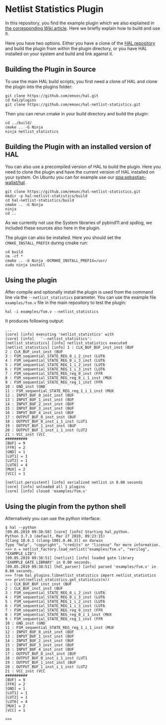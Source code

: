 # Netlist Statistics Plugin

In this repository, you find the example plugin which we also explained in [the corresponding Wiki article](https://github.com/emsec/hal/wiki/How-to-create-your-first-HAL-Cpp-plugin). Here we briefly explain how to build and use it.

Here you have two options. Either you have a clone of the [HAL repository](https://github.com/emsec/hal) and build the plugin from within the plugin directory, or you have HAL installed on your system and build and link against it.

## Building the Plugin in Source

To use the main HAL build scripts, you first need a clone of HAL and clone the plugin into the plugins folder:

```
git clone https://github.com/emsec/hal.git
cd hal/plugins
git clone https://github.com/emsec/hal-netlist-statistics.git
```

Then you can rerun cmake in your build directory and build the plugin:

```
cd ../build/
cmake .. -G Ninja
ninja netlist_statistics
```

## Building the Plugin with an installed version of HAL

You can also use a precompiled version of HAL to build the plugin. Here you need to clone the plugin and have the current version of HAL installed on your system. On Ubuntu you can for example use our [ppa:sebastian-wallat/hal](ppa:sebastian-wallat/hal).

```
git clone https://github.com/emsec/hal-netlist-statistics.git
mkdir -p hal-netlist-statistics/build
cd hal-netlist-statistics/build
cmake .. -G Ninja
ninja
cd ..
```

As we currently not use the System libraries of pybind11 and spdlog, we included these sources also here in the plugin.

The plugin can also be installed. Here you should set the `CMAKE_INSTALL_PREFIX` during cmake run:

```
cd build
rm -rf *
cmake .. -G Ninja -DCMAKE_INSTALL_PREFIX=/usr/
sudo ninja install
```

## Using the plugin

After compile and optionally install the plugin is used from the command line via the `--netlist_statistics` parameter. You can use the example file `examples/fsm.v` file in the main repository to test the plugin:

```
hal -i examples/fsm.v --netlist_statistics
```

It produces following output:

```
...
[core] [info] executing 'netlist_statistics' with
[core] [info]   '--netlist_statistics':
[netlist_statistics] [info] netlist_statistics executed
[netlist_statistics] [info] 1 : CLK_BUF_BUF_inst_inst (BUF
2 : CLK_BUF_inst_inst (BUF
3 : FSM_sequential_STATE_REG_0_i_2_inst (LUT6
4 : FSM_sequential_STATE_REG_0_i_3_inst (LUT6
5 : FSM_sequential_STATE_REG_1_i_2_inst (LUT6
6 : FSM_sequential_STATE_REG_1_i_3_inst (LUT6
7 : FSM_sequential_STATE_REG_reg_0_inst (FFR
8 : FSM_sequential_STATE_REG_reg_0_i_1_inst (MUX
9 : FSM_sequential_STATE_REG_reg_1_inst (FFR
10 : GND_inst (GND
11 : FSM_sequential_STATE_REG_reg_1_i_1_inst (MUX
12 : INPUT_BUF_0_inst_inst (BUF
13 : INPUT_BUF_1_inst_inst (BUF
14 : INPUT_BUF_2_inst_inst (BUF
15 : INPUT_BUF_3_inst_inst (BUF
16 : INPUT_BUF_4_inst_inst (BUF
17 : OUTPUT_BUF_0_inst_inst (BUF
18 : OUTPUT_BUF_0_inst_i_1_inst (LUT1
19 : OUTPUT_BUF_1_inst_inst (BUF
20 : OUTPUT_BUF_1_inst_i_1_inst (LUT2
21 : VCC_inst (VCC
##########
[BUF] = 9
[FFR] = 2
[GND] = 1
[LUT1] = 1
[LUT2] = 1
[LUT6] = 4
[MUX] = 2
[VCC] = 1

[netlist.persistent] [info] serialized netlist in 0.00 seconds
[core] [info] unloaded all 1 plugins
[core] [info] closed 'examples/fsm.v'
```

## Using the plugin from the python shell

Alternatively you can use the python interface:

```
$ hal --python
[09.05.2019 09:38:50] [core] [info] Starting hal_python.
Python 3.7.3 (default, Mar 27 2019, 09:23:15)
[Clang 10.0.1 (clang-1001.0.46.3)] on darwin
Type "help", "copyright", "credits" or "license" for more information.
>>> n = netlist_factory.load_netlist("examples/fsm.v", "verilog", "EXAMPLE_LIB")
[09.05.2019 09:38:51] [netlist] [info] loaded gate library 'EXAMPLE_GATE_LIBRARY' in 0.00 seconds.
[09.05.2019 09:38:51] [hdl_parser] [info] parsed 'examples/fsm.v' in 0.00 seconds.
>>> from hal_plugins.libnetlist_statistics import netlist_statistics
>>> print(netlist_statistics.get_statistics(n))
1 : CLK_BUF_BUF_inst_inst (BUF
2 : CLK_BUF_inst_inst (BUF
3 : FSM_sequential_STATE_REG_0_i_2_inst (LUT6
4 : FSM_sequential_STATE_REG_0_i_3_inst (LUT6
5 : FSM_sequential_STATE_REG_1_i_2_inst (LUT6
6 : FSM_sequential_STATE_REG_1_i_3_inst (LUT6
7 : FSM_sequential_STATE_REG_reg_0_inst (FFR
8 : FSM_sequential_STATE_REG_reg_0_i_1_inst (MUX
9 : FSM_sequential_STATE_REG_reg_1_inst (FFR
10 : GND_inst (GND
11 : FSM_sequential_STATE_REG_reg_1_i_1_inst (MUX
12 : INPUT_BUF_0_inst_inst (BUF
13 : INPUT_BUF_1_inst_inst (BUF
14 : INPUT_BUF_2_inst_inst (BUF
15 : INPUT_BUF_3_inst_inst (BUF
16 : INPUT_BUF_4_inst_inst (BUF
17 : OUTPUT_BUF_0_inst_inst (BUF
18 : OUTPUT_BUF_0_inst_i_1_inst (LUT1
19 : OUTPUT_BUF_1_inst_inst (BUF
20 : OUTPUT_BUF_1_inst_i_1_inst (LUT2
21 : VCC_inst (VCC
##########
[BUF] = 9
[FFR] = 2
[GND] = 1
[LUT1] = 1
[LUT2] = 1
[LUT6] = 4
[MUX] = 2
[VCC] = 1

>>>
```